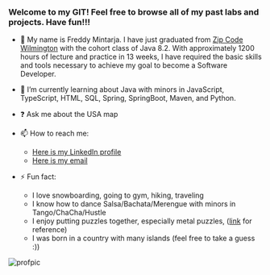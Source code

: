 ### Welcome to my GIT! Feel free to browse all of my past labs and projects. Have fun!!!

- :star2: My name is Freddy Mintarja. I have just graduated from [Zip Code Wilmington](https://www.zipcodewilmington.com) with the cohort class of Java 8.2. With approximately 1200 hours of lecture and practice in 13 weeks, I have required the basic skills and tools necessary to achieve my goal to become a Software Developer.

- 🧠 I’m currently learning about Java with minors in JavaScript, TypeScript, HTML, SQL, Spring, SpringBoot, Maven, and Python.

- ❓ Ask me about the USA map

- 📫 How to reach me:
  - [Here is my LinkedIn profile](https://www.linkedin.com/in/freddymintarja/)
  - [Here is my email](fmintar1@gmail.com)

- ⚡ Fun fact:
  - I love snowboarding, going to gym, hiking, traveling
  - I know how to dance Salsa/Bachata/Merengue with minors in Tango/ChaCha/Hustle
  - I enjoy putting puzzles together, especially metal puzzles, ([link](https://specialtyproducts.store/metal-earth-iconx/?sort=bestselling) for reference)
  - I was born in a country with many islands (feel free to take a guess :))

![profpic](https://media.giphy.com/media/xUPOqo6E1XvWXwlCyQ/giphy.gif)
